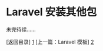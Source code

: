 Laravel 安装其他包
=====


未完待续……

[返回目录] [1]
[上一篇：Laravel 模板] [2]



[1]: https://github.com/maliang/LikeLaravel "返回目录"
[2]: https://github.com/maliang/LikeLaravel/blob/master/base/template.md "Laravel 模型"


